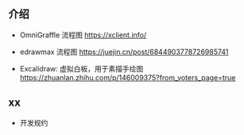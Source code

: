 ## 介绍
- OmniGraffle 流程图
https://xclient.info/

- edrawmax 流程图
https://juejin.cn/post/6844903778726985741

- Excalidraw: 虚拟白板，用于素描手绘图
https://zhuanlan.zhihu.com/p/146009375?from_voters_page=true

  
## xx
- 开发规约




